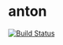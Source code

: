 # anton

[![Build Status](https://travis-ci.org/hemant0071234/anton.svg?branch=master)](https://travis-ci.org/hemant0071234/anton)
